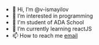 - 👋 Hi, I’m @v-ismayilov
- 👀 I’m interested in programming
- 📖 I'm student of ADA School
- 🌱 I’m currently learning reactJS
- 📫 How to reach me [email](mailto:valeh.ismayilov@outlook.com) 
